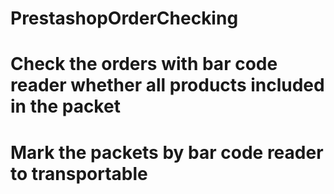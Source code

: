 # PrestashopOrderChecking
# Check the orders with bar code reader whether all products included in the packet
# Mark the packets by bar code reader to transportable
